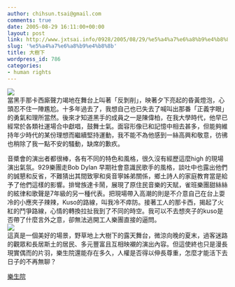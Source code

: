 ```yaml
---
author: chihsun.tsai@gmail.com
comments: true
date: 2005-08-29 16:11:00+00:00
layout: post
link: http://www.jxtsai.info/0928/2005/08/29/%e5%a4%a7%e6%a8%b9%e4%b8%8b/
slug: '%e5%a4%a7%e6%a8%b9%e4%b8%8b'
title: 大樹下
wordpress_id: 786
categories:
- human rights
---
```


![](http://www.jxtsai.info/blog/)  
當黑手那卡西廝聲力竭地在舞台上叫著「反剝削」，映著夕下亮起的昏黃燈泡，心頭忍不住一陣尷尬。十多年過去了，我想自己也已失去了喊叫出那番「正義字眼」的勇氣和理所當然。後來才知道黑手的成員之一是陳偉柏，在我大學時代，他早已經常於各類社運場合中獻唱，鼓舞士氣。面容形像已和記憶中相去甚多，但能夠維持年少時代的某份理想而繼續堅持運動，我不能不為他感到一絲高興和敬意，彷彿也稍除了我一點不安的騷動，缺席的歉疚。  
  
音槳會的演出者都很棒，各有不同的特色和風格，很久沒有經歷這麼high 的現場演出氣氛。929樂團走Bob Dylan 早期社會意識民歌手的風格，談吐中也露出他們的誠懇和反省，不難猜出其間致寧和吳音寧姊弟關係，鄉土詩人的家庭教育當是給予了他們這樣的影響。排彎族達卡鬧，展現了原住民音樂的天賦，雀班樂團甜絲絲的絃律和歌聲是7年級的另一種代表。把現場帶入高潮的則是不介意自己在台上耍冷的小應夾子辣辣，Kuso的路線，叫我冷不瘁防。接著工人的那卡西，揭起了火紅的鬥爭路線，心情的轉換拉扯我到了不同的時空。我可以不去想夾子的kuso是否帶了什麼言外之意，卻無法逃開工人樂團直接的逼問。  
![](http://www.jxtsai.info/blog/)  
這真是一個美好的場景，野草地上大樹下的露天舞台，微涼向晚的夏末，過客迷路的觀眾和長居斯土的居民、多元豐富且互相映襯的演出內容。但這使終也只是漫長現實偶而的片羽，樂生院還能存在多久，人權是否得以伸長尊重，怎麼才能活下去日子的不再無聊？  
  
[樂生院](http://www.jxtsai.info/blog/)
